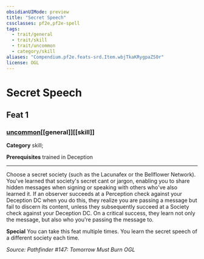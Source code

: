 ```yaml
---
obsidianUIMode: preview
title: "Secret Speech"
cssclasses: pf2e,pf2e-spell
tags:
  - trait/general
  - trait/skill
  - trait/uncommon
  - category/skill
aliases: "Compendium.pf2e.feats-srd.Item.wbjTkaKRygpaZS0r"
license: OGL
---
```

# Secret Speech
## Feat 1
### [uncommon](uncommon "Uncommon Rarity Trait")[[general]][[skill]]

**Category** skill; 



**Prerequisites** trained in Deception
* * *
Choose a secret society (such as the Lacunafex or the Bellflower Network). You've learned that society's secret cant or jargon, enabling you to share hidden messages when signing or speaking with others who've also learned it. If an observer succeeds at a Perception check against your Deception DC when you do this, they realize you are passing a message but fail to discern its content, unless they subsequently succeed at a Society check against your Deception DC. On a critical success, they learn not only the message, but also who you're passing the message to.

**Special** You can take this feat multiple times. You learn the secret speech of a different society each time.

*Source: Pathfinder #147: Tomorrow Must Burn*
*OGL*